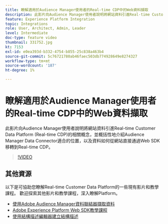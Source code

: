 ```yaml
---
title: 瞭解適用於Audience Manager使用者的Real-time CDP中的Web資料擷取
description: 此影片向Audience Manager使用者說明將網站資料引進Real-time Customer Data Platform (Real-time CDP)的相關概念，並概括性地介紹Audience Manager Data Connector適合的位置，以及資料如何從網站直接通過Web SDK移轉到Real-time CDP。
feature: Experience Platform Integration
topic: Integrations
role: User, Architect, Admin, Leader
level: Intermediate
doc-type: feature video
thumbnail: 331752.jpg
kt: 7153
exl-id: e0ea393d-b332-4754-b855-25c838a463b4
source-git-commit: 5c76721780ab46faec503db774928649e8274327
workflow-type: tm+mt
source-wordcount: '187'
ht-degree: 1%

---
```


# 瞭解適用於Audience Manager使用者的Real-time CDP中的Web資料擷取

此影片向Audience Manager使用者說明將網站資料引進Real-time Customer Data Platform (Real-time CDP)的相關概念，並概括性地介紹Audience Manager Data Connector適合的位置，以及資料如何從網站直接通過Web SDK移轉到Real-time CDP。

>[!VIDEO](https://video.tv.adobe.com/v/331752/?quality=12&learn=on)

## 其他資源

以下是可協助您瞭解Real-time Customer Data Platform的一些現有影片和教學課程。 歡迎探索其他影片和教學課程，深入瞭解Platform。

* [使用Adobe Audience Manager資料聯結器擷取資料](https://experienceleague.adobe.com/docs/platform-learn/tutorials/sources/ingest-data-from-aam.html?lang=en#sources)
* [Adobe Experience Platform Web SDK教學課程](https://experienceleague.adobe.com/docs/web-sdk-learn/tutorials/overview.html?lang=en)
* [使用結構描述編輯器建立結構描述](https://experienceleague.adobe.com/docs/experience-platform/xdm/tutorials/create-schema-ui.html?lang=en#getting-started)
